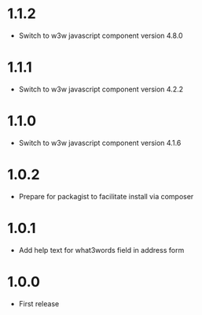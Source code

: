 # 1.1.2
* Switch to w3w javascript component version 4.8.0

# 1.1.1
* Switch to w3w javascript component version 4.2.2

# 1.1.0
* Switch to w3w javascript component version 4.1.6 

# 1.0.2
* Prepare for packagist to facilitate install via composer

# 1.0.1
* Add help text for what3words field in address form

# 1.0.0
* First release

